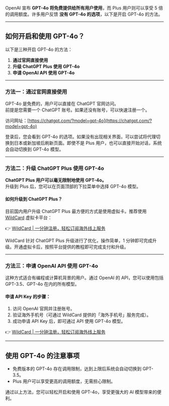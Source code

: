 OpenAI 宣布 **GPT-4o 将免费提供给所有用户使用**，而 Plus 用户则可以享受 5 倍的调用额度。许多用户反馈 **没有 GPT-4o 的选项**，以下是开启 GPT-4o 的方法。

---

## 如何开启和使用 GPT-4o？

以下是三种开启 GPT-4o 的方法：

1. **通过官网直接使用**  
2. **升级 ChatGPT Plus 使用 GPT-4o**  
3. **申请 OpenAI API 使用 GPT-4o**

---

### 方法一：通过官网直接使用

GPT-4o 是免费的，用户可以直接在 ChatGPT 官网访问。  
前提是您需要一个 ChatGPT 账号。如果还没有账号，可以快速注册一个。

访问网址：[https://chatgpt.com/?model=gpt-4o](https://chatgpt.com/?model=gpt-4o)

登录后，您会看到 GPT-4o 的选项。如果没有出现相关界面，可以尝试将代理切换到日本或新加坡后刷新页面。即使不是 Plus 用户，也可以直接开始对话，系统会自动切换到 GPT-4o 模型。

---

### 方法二：升级 ChatGPT Plus 使用 GPT-4o

**ChatGPT Plus 用户可以毫无限制地使用 GPT-4o。**  
升级到 Plus 后，您可以在页面顶部的下拉菜单中选择 GPT-4o 模型。

#### 如何升级到 ChatGPT Plus？

目前国内用户升级 ChatGPT Plus 最方便的方式是使用虚拟卡。推荐使用 [WildCard](https://bit.ly/bewildcard) 虚拟卡平台：

👉 [WildCard | 一分钟注册，轻松订阅海外线上服务](https://bit.ly/bewildcard)

WildCard 针对 ChatGPT Plus 升级进行了优化，操作简单，1 分钟即可完成升级。开通虚拟卡后，按照平台提供的教程即可完成支付和升级。

---

### 方法三：申请 OpenAI API 使用 GPT-4o

这种方式适合有编程或计算机背景的用户。通过 OpenAI 的 API，您可以使用包括 GPT-3.5、GPT-4o 在内的所有模型。

#### 申请 API Key 的步骤：

1. 访问 OpenAI 官网并注册账号。
2. 验证海外手机号（可通过 WildCard 提供的「海外手机号」服务完成）。
3. 成功申请 API Key 后，即可通过 API 使用 GPT-4o 模型。

👉 [WildCard | 一分钟注册，轻松订阅海外线上服务](https://bit.ly/bewildcard)

---

## 使用 GPT-4o 的注意事项

- 免费版本的 GPT-4o 存在调用限制，达到上限后系统会自动切换到 GPT-3.5。
- Plus 用户可以享受更高的调用额度，无需担心限制。

通过以上方法，您可以轻松开启和使用 GPT-4o，享受更强大的 AI 模型带来的便利。